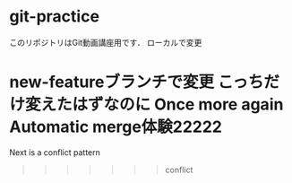 # git-practice
このリポジトリはGit動画講座用です．
ローカルで変更  

new-featureブランチで変更
こっちだけ変えたはずなのに
Once more again
Automatic merge体験22222
=======
Next is a conflict pattern
>>>>>>> conflict
